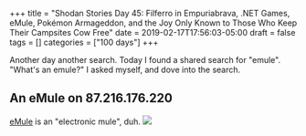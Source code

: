 +++
title = "Shodan Stories Day 45: Filferro in Empuriabrava, .NET Games, eMule, Pokémon Armageddon, and the Joy Only Known to Those Who Keep Their Campsites Cow Free"
date = 2019-02-17T17:56:03-05:00
draft = false
tags = []
categories = ["100 days"]
+++

Another day another search. Today I found a shared search for "emule". "What's an emule?" I asked myself, and dove into the search.

## An eMule on 87.216.176.220
[eMule](https://en.wikipedia.org/wiki/EMule) is an "electronic mule", duh.
![](/images/100Days/Day45/firstlook.png)
